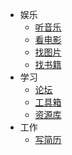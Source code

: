 * 娱乐
  * [听音乐](/ProjectDocs/Docsify使用指南.md)
  * [看电影](/ProjectDocs/Typora+Docsify快速入门.md)
  * [找图片](/ProjectDocs/Docsify使用指南.md)
  * [找书籍](/ProjectDocs/Docsify使用指南.md)
* 学习
  * [论坛](/ProjectDocs/Docsify部署教程.md)
  * [工具箱](/ProjectDocs/Docsify使用指南.md)
  * [资源库](/ProjectDocs/Docsify使用指南.md)
* 工作
  * [写简历](/ProjectDocs/Docsify使用指南.md)

